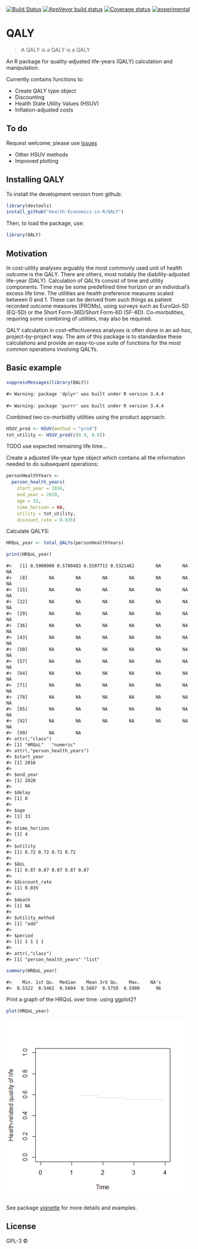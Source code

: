 
[![Build
Status](https://travis-ci.org/n8thangreen/QALY.svg?branch=master)](https://travis-ci.org/n8thangreen/QALY)
[![AppVeyor build
status](https://ci.appveyor.com/api/projects/status/github/n8thangreen/QALY?branch=master&svg=true)](https://ci.appveyor.com/project/n8thangreen/QALY)
[![Coverage
status](https://codecov.io/gh/n8thangreen/QALY/branch/master/graph/badge.svg)](https://codecov.io/github/n8thangreen/QALY?branch=master)
[![experimental](http://badges.github.io/stability-badges/dist/experimental.svg)](http://github.com/badges/stability-badges)

<!-- README.md is generated from README.Rmd. Please edit that file -->

# QALY

> A QALY is a QALY is a QALY

An R package for quality-adjusted life-years (QALY) calculation and
manipulation.

Currently contains functions to:

  - Create QALY type object
  - Discounting
  - Health State Utility Values (HSUV)
  - Inflation-adjusted costs

## To do

Request welcome; please use
[Issues](https://github.com/n8thangreen/QALY/issues)

  - Other HSUV methods
  - Improved plotting

## Installing QALY

To install the development version from github:

``` r
library(devtools)
install_github("Health-Economics-in-R/QALY")
```

Then, to load the package, use:

``` r
library(QALY)
```

## Motivation

In cost-utility analyses arguably the most commonly used unit of health
outcome is the QALY. There are others, most notably the
diability-adjusted life-year (DALY). Calculation of QALYs consist of
time and utility components. Time may be some predefined time horizon or
an individual’s excess life time. The utilities are health preference
measures scaled between 0 and 1. These can be derived from such things
as patient recorded outcome measures (PROMs), using surveys such as
EuroQol-5D (EQ-5D) or the Short Form-36D/Short Form-6D (SF-6D).
Co-morbidities, requiring some combining of utilities, may also be
required.

QALY calculation in cost-effectiveness analyses is often done in an
ad-hoc, project-by-project way. The aim of this package is to
standardise these calculations and provide an easy-to-use suite of
functions for the most common operations involving QALYs.

## Basic example

``` r
suppressMessages(library(QALY))
```

    #> Warning: package 'dplyr' was built under R version 3.4.4

    #> Warning: package 'purrr' was built under R version 3.4.4

Combined two co-morbidity utilities using the product approach:

``` r
HSUV_prod <- HSUV(method = "prod") 
tot_utility <- HSUV_prod(c(0.9, 0.8))
```

TODO use expected remaining life time…

Create a adjusted life-year type object which contains all the
information needed to do subsequent operations:

``` r
personHealthYears <-
  person_health_years(
    start_year = 2016,
    end_year = 2020,
    age = 33,
    time_horizon = NA,
    utility = tot_utility,
    discount_rate = 0.035)
```

Calculate
    QALYS:

``` r
HRQoL_year <- total_QALYs(personHealthYears)
```

``` r
print(HRQoL_year)
```

    #>   [1] 0.5900000 0.5700483 0.5507713 0.5321462        NA        NA        NA
    #>   [8]        NA        NA        NA        NA        NA        NA        NA
    #>  [15]        NA        NA        NA        NA        NA        NA        NA
    #>  [22]        NA        NA        NA        NA        NA        NA        NA
    #>  [29]        NA        NA        NA        NA        NA        NA        NA
    #>  [36]        NA        NA        NA        NA        NA        NA        NA
    #>  [43]        NA        NA        NA        NA        NA        NA        NA
    #>  [50]        NA        NA        NA        NA        NA        NA        NA
    #>  [57]        NA        NA        NA        NA        NA        NA        NA
    #>  [64]        NA        NA        NA        NA        NA        NA        NA
    #>  [71]        NA        NA        NA        NA        NA        NA        NA
    #>  [78]        NA        NA        NA        NA        NA        NA        NA
    #>  [85]        NA        NA        NA        NA        NA        NA        NA
    #>  [92]        NA        NA        NA        NA        NA        NA        NA
    #>  [99]        NA        NA
    #> attr(,"class")
    #> [1] "HRQoL"   "numeric"
    #> attr(,"person_health_years")
    #> $start_year
    #> [1] 2016
    #> 
    #> $end_year
    #> [1] 2020
    #> 
    #> $delay
    #> [1] 0
    #> 
    #> $age
    #> [1] 33
    #> 
    #> $time_horizon
    #> [1] 4
    #> 
    #> $utility
    #> [1] 0.72 0.72 0.72 0.72
    #> 
    #> $QoL
    #> [1] 0.87 0.87 0.87 0.87 0.87
    #> 
    #> $discount_rate
    #> [1] 0.035
    #> 
    #> $death
    #> [1] NA
    #> 
    #> $utility_method
    #> [1] "add"
    #> 
    #> $period
    #> [1] 1 1 1 1
    #> 
    #> attr(,"class")
    #> [1] "person_health_years" "list"

``` r
summary(HRQoL_year)
```

    #>    Min. 1st Qu.  Median    Mean 3rd Qu.    Max.    NA's 
    #>  0.5322  0.5461  0.5604  0.5607  0.5750  0.5900      96

Print a graph of the HRQoL over time: using ggplot2?

``` r
plot(HRQoL_year)
```

![](README_files/figure-gfm/unnamed-chunk-8-1.png)<!-- -->

See package
[vignette](http://htmlpreview.github.io/?https://github.com/n8thangreen/QALY/blob/master/inst/doc/vignette_main.html)
for more details and examples.

## License

GPL-3 ©
